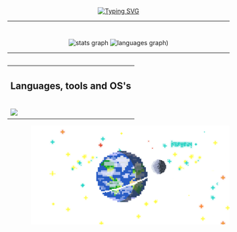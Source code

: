 <div align="center"><a href="https://git.io/typing-svg"><img src="https://readme-typing-svg.demolab.com?font=consolas&weight=500&size=35&duration=2500&pause=500&center=true&width=550&lines=%5E%E2%80%A2%EF%BB%8C%E2%80%A2%5E+Hello+everyone.;I'm+Kelvin+Martins!;Welcome+to+my+profile+%E2%97%95%E1%B4%A5%E2%97%95%CA%8B" alt="Typing SVG" /></a></div>

<hr>

<!-- <h1 align="center">ﾉ◕ヮ◕)ﾉ*:・ﾟ✧ Bem vindo ao meu perfil (=^･ｪ･^=))ﾉ彡☆</h1>-->

###

<br clear="both">

<div align="center"> <!-- Stats and most used languages-->
  <img src="https://github-readme-stats.vercel.app/api?username=KerubinSM5&hide_title=false&hide_rank=false&show_icons=true&include_all_commits=true&count_private=true&disable_animations=false&theme=prussian&locale=en&hide_border=false" height="150" alt="stats graph"  />
  <!--<img src="https://streak-stats.demolab.com?user=KerubinSM5&locale=en&mode=daily&theme=prussian&hide_border=false&border_radius=5" height="150" alt="streak graph"  />-->
  <img src="https://github-readme-stats.vercel.app/api/top-langs/?username=KerubinSM5&locale=en&hide_title=false&layout=compact&card_width=320&langs_count=5&theme=prussian&hide_border=false" height="150" alt="languages graph)"/>
</div>


<hr>

<table align="left">
  <tr>
    <th> <h2 align="center">Languages, tools and OS's</h2> </th>
    <!--<th> <h2 align="center">Linguagens aprendidas</h2> </th>
    <th> <h2 align="center">Sistemas Operacionais</h2> </th>-->
  </tr>
  <td> <!-- Aprendendo linguagens -->
    <br clear="both">
<div align="left"> 
  <img src="https://skillicons.dev/icons?i=pycharm,c,java,js,py,linux,windows" />
  
</div>
  </td>
</table>
<img src="https://github.com/KerubinSM5/KerubinSM5/blob/main/Terraelua%20-%20Copia.png" alt="Pixel Art" align="right" width="450">




<!-- <h2 align="center">Redes Sociais</h2>

<div align="center"> 
  <img src="https://img.shields.io/static/v1?message=Instagram&logo=instagram&label=&color=E4405F&logoColor=white&labelColor=&style=for-the-badge" height="35" alt="instagram logo"  />
  <img src="https://img.shields.io/static/v1?message=Discord&logo=discord&label=&color=7289DA&logoColor=white&labelColor=&style=for-the-badge" height="35" alt="discord logo"  />
  <a href="Kelvin.martins@sempreceub.com" target="_blank">
    <img src="https://img.shields.io/static/v1?message=Gmail&logo=gmail&label=&color=D14836&logoColor=white&labelColor=&style=for-the-badge" height="35" alt="gmail logo"  />
  </a>
  <img src="https://img.shields.io/static/v1?message=LinkedIn&logo=linkedin&label=&color=0077B5&logoColor=white&labelColor=&style=for-the-badge" height="35" alt="linkedin logo"  />
</div> 
<hr>-->

<!-- 
<br clear="both">
<img src="https://raw.githubusercontent.com/KerubinSM5/KerubinSM5/output/snake.svg" alt="Snake animation" align="center"/>
-->
